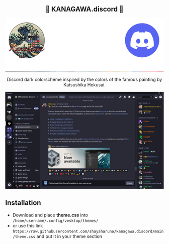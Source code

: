 <p align="center">
  <h2 align="center">🌊 KANAGAWA.discord 🌊</h2>
</p>


<p align="center">
  <img src="header.png" width="660" >
</p>

<p align="center">Discord dark colorscheme inspired by the colors of the famous painting by Katsushika Hokusai.</p>

<p align="center">
  <img src="preview.png" width="1032" >
</p>

## Installation
- Download and place **theme.css** into `/home/username/.config/vesktop/themes/`
- or use this link `https://raw.githubusercontent.com/shayaharuno/kanagawa.discord/main/theme.css` and put it in your theme section
